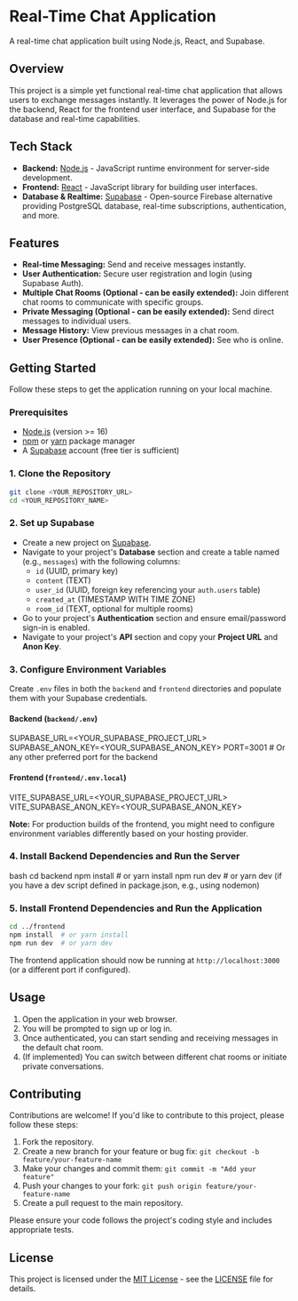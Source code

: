 # Real-Time Chat Application

A real-time chat application built using Node.js, React, and Supabase.

## Overview

This project is a simple yet functional real-time chat application that allows users to exchange messages instantly. It leverages the power of Node.js for the backend, React for the frontend user interface, and Supabase for the database and real-time capabilities.

## Tech Stack

* **Backend:** [Node.js](https://nodejs.org/) - JavaScript runtime environment for server-side development.
* **Frontend:** [React](https://react.dev/) - JavaScript library for building user interfaces.
* **Database & Realtime:** [Supabase](https://supabase.com/) - Open-source Firebase alternative providing PostgreSQL database, real-time subscriptions, authentication, and more.

## Features

* **Real-time Messaging:** Send and receive messages instantly.
* **User Authentication:** Secure user registration and login (using Supabase Auth).
* **Multiple Chat Rooms (Optional - can be easily extended):** Join different chat rooms to communicate with specific groups.
* **Private Messaging (Optional - can be easily extended):** Send direct messages to individual users.
* **Message History:** View previous messages in a chat room.
* **User Presence (Optional - can be easily extended):** See who is online.

## Getting Started

Follow these steps to get the application running on your local machine.

### Prerequisites

* [Node.js](https://nodejs.org/en/download/) (version >= 16)
* [npm](https://www.npmjs.com/) or [yarn](https://yarnpkg.com/) package manager
* A [Supabase](https://supabase.com/) account (free tier is sufficient)

### 1. Clone the Repository

```bash
git clone <YOUR_REPOSITORY_URL>
cd <YOUR_REPOSITORY_NAME>
```

### 2. Set up Supabase

* Create a new project on [Supabase](https://supabase.com/).
* Navigate to your project's **Database** section and create a table named (e.g., `messages`) with the following columns:
    * `id` (UUID, primary key)
    * `content` (TEXT)
    * `user_id` (UUID, foreign key referencing your `auth.users` table)
    * `created_at` (TIMESTAMP WITH TIME ZONE)
    * `room_id` (TEXT, optional for multiple rooms)
* Go to your project's **Authentication** section and ensure email/password sign-in is enabled.
* Navigate to your project's **API** section and copy your **Project URL** and **Anon Key**.

### 3. Configure Environment Variables

Create `.env` files in both the `backend` and `frontend` directories and populate them with your Supabase credentials.

#### Backend (`backend/.env`)


SUPABASE_URL=<YOUR_SUPABASE_PROJECT_URL>
SUPABASE_ANON_KEY=<YOUR_SUPABASE_ANON_KEY>
PORT=3001 # Or any other preferred port for the backend


#### Frontend (`frontend/.env.local`)


VITE_SUPABASE_URL=<YOUR_SUPABASE_PROJECT_URL>
VITE_SUPABASE_ANON_KEY=<YOUR_SUPABASE_ANON_KEY>


**Note:** For production builds of the frontend, you might need to configure environment variables differently based on your hosting provider.

### 4. Install Backend Dependencies and Run the Server

bash
cd backend
npm install  # or yarn install
npm run dev  # or yarn dev (if you have a dev script defined in package.json, e.g., using nodemon)


### 5. Install Frontend Dependencies and Run the Application

```bash
cd ../frontend
npm install  # or yarn install
npm run dev  # or yarn dev
```

The frontend application should now be running at `http://localhost:3000` (or a different port if configured).

## Usage

1.  Open the application in your web browser.
2.  You will be prompted to sign up or log in.
3.  Once authenticated, you can start sending and receiving messages in the default chat room.
4.  (If implemented) You can switch between different chat rooms or initiate private conversations.

## Contributing

Contributions are welcome! If you'd like to contribute to this project, please follow these steps:

1.  Fork the repository.
2.  Create a new branch for your feature or bug fix: `git checkout -b feature/your-feature-name`
3.  Make your changes and commit them: `git commit -m "Add your feature"`
4.  Push your changes to your fork: `git push origin feature/your-feature-name`
5.  Create a pull request to the main repository.

Please ensure your code follows the project's coding style and includes appropriate tests.

## License

This project is licensed under the [MIT License](LICENSE) - see the [LICENSE](LICENSE) file for details.





